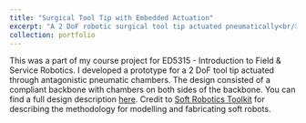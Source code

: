 ```yaml
---
title: "Surgical Tool Tip with Embedded Actuation"
excerpt: "A 2 DoF robotic surgical tool tip actuated pneumatically<br/><img src='/images/500x300.png'>"
collection: portfolio
---
```


This was a part of my course project for ED5315 - Introduction to Field & Service Robotics. I developed a prototype for a 2 DoF tool tip actuated through antagonistic pneumatic chambers. The design consisted of a compliant backbone with chambers on both sides of the backbone. You can find a full design description [here](https://adarshsomayaji.github.io/files/fsr_project.pdf). Credit to [Soft Robotics Toolkit](https://softroboticstoolkit.com/) for describing the methodology for modelling and fabricating soft robots.  
